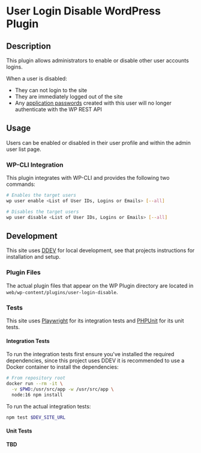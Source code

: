 # User Login Disable WordPress Plugin

## Description
This plugin allows administrators to enable or disable other user accounts logins.

When a user is disabled:
* They can not login to the site
* They are immediately logged out of the site
* Any [application passwords](https://make.wordpress.org/core/2020/11/05/application-passwords-integration-guide/) created with this user will no longer authenticate with the WP REST API

## Usage
Users can be enabled or disabled in their user profile and within the admin user list page.

### WP-CLI Integration
This plugin integrates with WP-CLI and provides the following two commands:

```bash
# Enables the target users
wp user enable <List of User IDs, Logins or Emails> [--all]

# Disables the target users
wp user disable <List of User IDs, Logins or Emails> [--all]
```

## Development
This site uses [DDEV](https://ddev.com/) for local development, see that projects instructions for installation and setup.

### Plugin Files
The actual plugin files that appear on the WP Plugin directory are located in `web/wp-content/plugins/user-login-disable`.

### Tests
This site uses [Playwright](https://playwright.dev/) for its integration tests and [PHPUnit](https://phpunit.de/) for its unit tests.

#### Integration Tests
To run the integration tests first ensure you've installed the required dependencies, since this project uses DDEV it is recommended to use a Docker container to install the dependencies:
```bash
# From repository root
docker run --rm -it \
  -v $PWD:/usr/src/app -w /usr/src/app \
  node:16 npm install
```

To run the actual integration tests:
```bash
npm test $DEV_SITE_URL
```

#### Unit Tests
**TBD**
